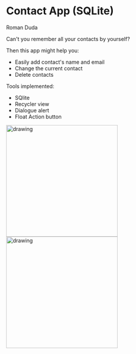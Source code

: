 # Contact App (SQLite)
Roman Duda

Can't you remember all your contacts by yourself? 

Then this app might help you:
  
  *  Easily add contact's name and email
  *  Change the current contact
  *  Delete contacts

Tools implemented:

  * SQlite
  * Recycler view
  * Dialogue alert
  * Float Action button

<img src="https://prnt.sc/3uPf6OW41LWN" alt="drawing" width="300"/>
<img src="[https://prnt.sc/DTOyvF-z9siJ](https://prnt.sc/DTOyvF-z9siJ)" alt="drawing" width="300"/>


